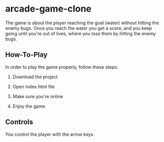 # arcade-game-clone
The game is about the player reaching the goal (water) without hitting the enemy bugs.
Once you reach the water you get a score, and you keep going until you're out of lives,
where you lose them by hitting the enemy bugs.
## How-To-Play

In order to play the game properly, follow these steps:

1. Download the project

2. Open index.html file

3. Make sure you're online

4. Enjoy the game

## Controls

You control the player with the arrow keys.

